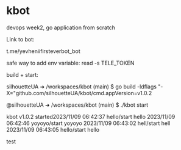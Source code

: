 # kbot
devops week2, go application from scratch

Link to bot:

t.me/yevheniifirsteverbot_bot

safe way to add env variable:
read -s TELE_TOKEN

build + start:

silhouetteUA ➜ /workspaces/kbot (main) $ go build -ldflags "-X="github.com/silhouetteUA/kbot/cmd.appVersion=v1.0.2



@silhouetteUA ➜ /workspaces/kbot (main) $ ./kbot start


kbot v1.0.2 started2023/11/09 06:42:37 hello/start hello
2023/11/09 06:42:46 yoyoyo/start yoyoyo
2023/11/09 06:43:02 hell/start hell
2023/11/09 06:43:05 hello/start hello


test
